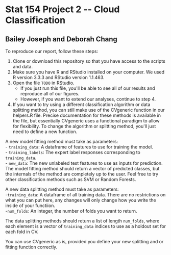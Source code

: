 # Stat 154 Project 2 -- Cloud Classification  
## Bailey Joseph and Deborah Chang  

To reproduce our report, follow these steps:  

1) Clone or download this repository so that you have access to the scripts and data.  
2) Make sure you have R and RStudio installed on your computer. We used R version 3.3.3 and RStudio version 1.1.463.  
3) Open the file `TODO` in RStudio.  
    - If you just run this file, you'll be able to see all of our results and reproduce all of our figures.  
    - However, if you want to extend our analyses, continue to step 4.  
4) If you want to try using a different classification algorithm or data splitting method, you can still make use of the CVgeneric function in our helpers.R file. Precise documentation for these methods is available in the file, but essentially CVgeneric uses a functional paradigm to allow for flexibility. To change the algorithm or splitting method, you'll just need to define a new function. 

A new model fitting method must take as parameters:  
    - `training_data`: A dataframe of features to use for training the model.  
    - `training_labels`: The expert label responses corresponding to `training_data`.  
    - `new_data`: The new unlabeled test features to use as inputs for prediction.  
The model fitting method should return a vector of predicted classes, but the internals of the method are completely up to the user. Feel free to try other classification methods such as SVM or Random Forests.  

A new data splitting method must take as parameters:  
    -`training_data`: A dataframe of all training data. There are no restrictions on what you can put here, any changes will only change how you write the inside of your functiion.  
    -`num_folds`: An integer, the number of folds you want to return.  

The data splitting methods should return a list of length `num_folds`, where each element is a vector of `training_data` indices to use as a holdout set for each fold in CV.  

You can use CVgeneric as is, provided you define your new splitting and or fitting function correctly.  